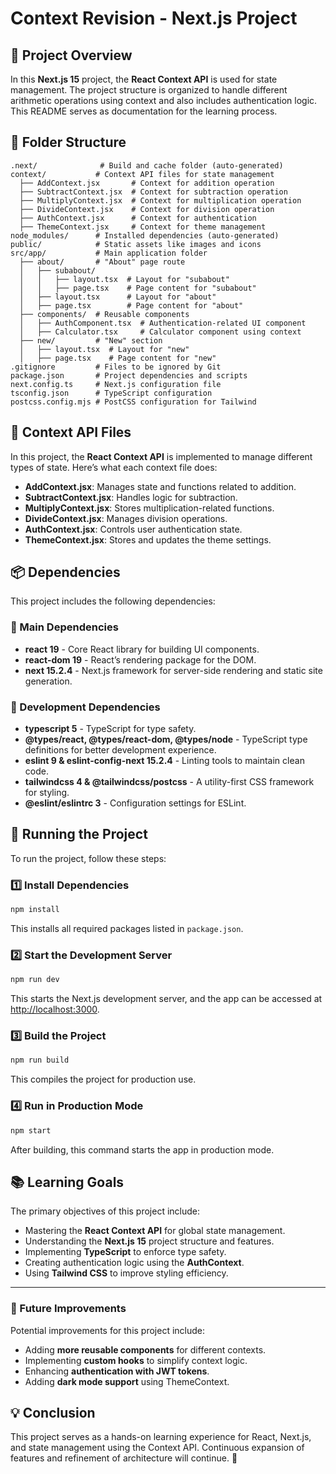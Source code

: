 # Context Revision - Next.js Project

## 📌 Project Overview
In this **Next.js 15** project, the **React Context API** is used for state management. The project structure is organized to handle different arithmetic operations using context and also includes authentication logic. This README serves as documentation for the learning process.

## 📂 Folder Structure
```
.next/              # Build and cache folder (auto-generated)
context/           # Context API files for state management
  ├── AddContext.jsx       # Context for addition operation
  ├── SubtractContext.jsx  # Context for subtraction operation
  ├── MultiplyContext.jsx  # Context for multiplication operation
  ├── DivideContext.jsx    # Context for division operation
  ├── AuthContext.jsx      # Context for authentication
  ├── ThemeContext.jsx     # Context for theme management
node_modules/      # Installed dependencies (auto-generated)
public/            # Static assets like images and icons
src/app/           # Main application folder
  ├── about/       # "About" page route
  │   ├── subabout/
  │   │   ├── layout.tsx  # Layout for "subabout"
  │   │   ├── page.tsx    # Page content for "subabout"
  │   ├── layout.tsx      # Layout for "about"
  │   ├── page.tsx        # Page content for "about"
  ├── components/  # Reusable components
  │   ├── AuthComponent.tsx  # Authentication-related UI component
  │   ├── Calculator.tsx     # Calculator component using context
  ├── new/         # "New" section
  │   ├── layout.tsx  # Layout for "new"
  │   ├── page.tsx    # Page content for "new"
.gitignore         # Files to be ignored by Git
package.json       # Project dependencies and scripts
next.config.ts     # Next.js configuration file
tsconfig.json      # TypeScript configuration
postcss.config.mjs # PostCSS configuration for Tailwind
```

## 📜 Context API Files
In this project, the **React Context API** is implemented to manage different types of state. Here’s what each context file does:
- **AddContext.jsx**: Manages state and functions related to addition.
- **SubtractContext.jsx**: Handles logic for subtraction.
- **MultiplyContext.jsx**: Stores multiplication-related functions.
- **DivideContext.jsx**: Manages division operations.
- **AuthContext.jsx**: Controls user authentication state.
- **ThemeContext.jsx**: Stores and updates the theme settings.

## 📦 Dependencies
This project includes the following dependencies:

### 🔹 Main Dependencies
- **react 19** - Core React library for building UI components.
- **react-dom 19** - React’s rendering package for the DOM.
- **next 15.2.4** - Next.js framework for server-side rendering and static site generation.

### 🔹 Development Dependencies
- **typescript 5** - TypeScript for type safety.
- **@types/react, @types/react-dom, @types/node** - TypeScript type definitions for better development experience.
- **eslint 9 & eslint-config-next 15.2.4** - Linting tools to maintain clean code.
- **tailwindcss 4 & @tailwindcss/postcss** - A utility-first CSS framework for styling.
- **@eslint/eslintrc 3** - Configuration settings for ESLint.

## 🚀 Running the Project
To run the project, follow these steps:

### 1️⃣ Install Dependencies
```sh
npm install
```
This installs all required packages listed in `package.json`.

### 2️⃣ Start the Development Server
```sh
npm run dev
```
This starts the Next.js development server, and the app can be accessed at [http://localhost:3000](http://localhost:3000).

### 3️⃣ Build the Project
```sh
npm run build
```
This compiles the project for production use.

### 4️⃣ Run in Production Mode
```sh
npm start
```
After building, this command starts the app in production mode.

## 📚 Learning Goals
The primary objectives of this project include:
- Mastering the **React Context API** for global state management.
- Understanding the **Next.js 15** project structure and features.
- Implementing **TypeScript** to enforce type safety.
- Creating authentication logic using the **AuthContext**.
- Using **Tailwind CSS** to improve styling efficiency.

---
### 🎯 Future Improvements
Potential improvements for this project include:
- Adding **more reusable components** for different contexts.
- Implementing **custom hooks** to simplify context logic.
- Enhancing **authentication with JWT tokens**.
- Adding **dark mode support** using ThemeContext.

## 💡 Conclusion
This project serves as a hands-on learning experience for React, Next.js, and state management using the Context API. Continuous expansion of features and refinement of architecture will continue. 🚀

